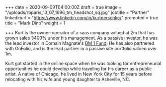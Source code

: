 +++
date = 2020-09-09T04:00:00Z
draft = true
image = "/uploads/rbparis_13_07_1696_tm_headshot_sq.jpg"
jobtitle = "Partner"
linkedinurl = "https://www.linkedin.com/in/kurtperschke/"
promoted = true
title = "Mark Dino"
weight = 1

+++
Kurt is the owner-operator of a saas company valued at 2m that has grown sales 3400% under his management. As a passive investor, he was the lead investor in Domain Magnate's [DM 1 Fund](https://www.domainmagnate.com/fund1-results/). He has also partnered with OnFolio, and is the lead partner in a passive site portfolio valued over 1m.

Kurt got started in the online space when he was looking for entrepreneurial opportunities he could develop while traveling for his career as a public artist. A native of Chicago, he lived in New York City for 15 years before relocating with his wife and young daughter to Asheville, NC.